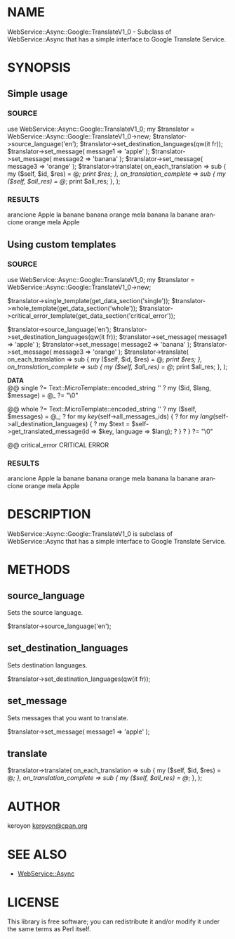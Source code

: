 # NAME

WebService::Async::Google::TranslateV1_0 - Subclass of WebService::Async that has a simple interface to Google Translate Service.

# SYNOPSIS

## Simple usage

### SOURCE

  use WebService::Async::Google::TranslateV1_0;
  my $translator = WebService::Async::Google::TranslateV1_0->new;
  $translator->source_language('en');
  $translator->set_destination_languages(qw(it fr));
  $translator->set_message( message1 => 'apple' );
  $translator->set_message( message2 => 'banana' );
  $translator->set_message( message3 => 'orange' );
  $translator->translate(
      on_each_translation => sub {
          my ($self, $id, $res) = @_;
          print $res;
      },
      on_translation_complete => sub {
          my ($self, $all_res) = @_;
          print $all_res;
      },
  );

### RESULTS

  <?xml version="1.0" encoding="UTF-8"?>
  <result id="message3">
      <translated lang="it">arancione</translated>
  </result>
  

  <?xml version="1.0" encoding="UTF-8"?>
  <result id="message1">
      <translated lang="fr">Apple</translated>
  </result>
  

  <?xml version="1.0" encoding="UTF-8"?>
  <result id="message2">
      <translated lang="fr">la banane</translated>
  </result>
  

  <?xml version="1.0" encoding="UTF-8"?>
  <result id="message2">
      <translated lang="it">banana</translated>
  </result>
  

  <?xml version="1.0" encoding="UTF-8"?>
  <result id="message3">
      <translated lang="fr">orange</translated>
  </result>
  

  <?xml version="1.0" encoding="UTF-8"?>
  <result id="message1">
      <translated lang="it">mela</translated>
  </result>
  

  <?xml version="1.0" encoding="UTF-8"?>
  <results>
      <result id="message2">
          <translated lang="it">banana</translated>
          <translated lang="fr">la banane</translated>
      </result>
      <result id="message3">
          <translated lang="it">arancione</translated>
          <translated lang="fr">orange</translated>
      </result>
      <result id="message1">
          <translated lang="it">mela</translated>
          <translated lang="fr">Apple</translated>
      </result>
  </results>

## Using custom templates

### SOURCE

  use WebService::Async::Google::TranslateV1_0;
  my $translator = WebService::Async::Google::TranslateV1_0->new;

  $translator->single_template(get_data_section('single'));
  $translator->whole_template(get_data_section('whole'));
  $translator->critical_error_template(get_data_section('critical_error'));

  $translator->source_language('en');
  $translator->set_destination_languages(qw(it fr));
  $translator->set_message( message1 => 'apple' );
  $translator->set_message( message2 => 'banana' );
  $translator->set_message( message3 => 'orange' );
  $translator->translate(
      on_each_translation => sub {
          my ($self, $id, $res) = @_;
          print $res;
      },
      on_translation_complete => sub {
          my ($self, $all_res) = @_;
          print $all_res;
      },
  );

  __DATA__  
  @@ single
  ?= Text::MicroTemplate::encoded_string '<?xml version="1.0" encoding="UTF-8"?>'
  ? my ($id, $lang, $message) = @_
  <result key="<?= $id ?>">
      <translated lang="<?= $lang ?>"><?= $message ?></translated>
  </result>
  ?= "\0"
  

  @@ whole
  ?= Text::MicroTemplate::encoded_string '<?xml version="1.0" encoding="UTF-8"?>'
  ? my ($self, $messages) = @_;
  <results>
  ? for my $key ($self->all_messages_ids) {
      <result key="<?= $key ?>">
  ?   for my $lang ($self->all_destination_languages) {
  ?       my $text = $self->get_translated_message(id => $key, language => $lang);
          <translated lang="<?= $lang ?>"><?= $text ?></translated>
  ?   }
      </result>
  ? }
  </results>
  ?= "\0"

  @@ critical_error
  CRITICAL ERROR

### RESULTS

  <?xml version="1.0" encoding="UTF-8"?>
  <result key="message3">
      <translated lang="it">arancione</translated>
  </result>
  

  <?xml version="1.0" encoding="UTF-8"?>
  <result key="message1">
      <translated lang="fr">Apple</translated>
  </result>
  

  <?xml version="1.0" encoding="UTF-8"?>
  <result key="message2">
      <translated lang="fr">la banane</translated>
  </result>
  

  <?xml version="1.0" encoding="UTF-8"?>
  <result key="message2">
      <translated lang="it">banana</translated>
  </result>
  

  <?xml version="1.0" encoding="UTF-8"?>
  <result key="message3">
      <translated lang="fr">orange</translated>
  </result>
  

  <?xml version="1.0" encoding="UTF-8"?>
  <result key="message1">
      <translated lang="it">mela</translated>
  </result>
  

  <?xml version="1.0" encoding="UTF-8"?>
  <results>
      <result key="message2">
          <translated lang="it">banana</translated>
          <translated lang="fr">la banane</translated>
      </result>
      <result key="message3">
          <translated lang="it">arancione</translated>
          <translated lang="fr">orange</translated>
      </result>
      <result key="message1">
          <translated lang="it">mela</translated>
          <translated lang="fr">Apple</translated>
      </result>
  </results>

# DESCRIPTION

WebService::Async::Google::TranslateV1_0 is subclass of WebService::Async that has a simple interface to Google Translate Service.

# METHODS

## source_language

Sets the source language.

  $translator->source_language('en');

## set_destination_languages

Sets destination languages.

  $translator->set_destination_languages(qw(it fr));

## set_message

Sets messages that you want to translate.

  $translator->set_message( message1 => 'apple' );

## translate

  $translator->translate(
      on_each_translation => sub {
          my ($self, $id, $res) = @_;
      },
      on_translation_complete => sub {
          my ($self, $all_res) = @_;
      },
  );

# AUTHOR

keroyon <keroyon@cpan.org>

# SEE ALSO

- [WebService::Async](http://search.cpan.org/perldoc?WebService::Async)

# LICENSE

This library is free software; you can redistribute it and/or modify
it under the same terms as Perl itself.